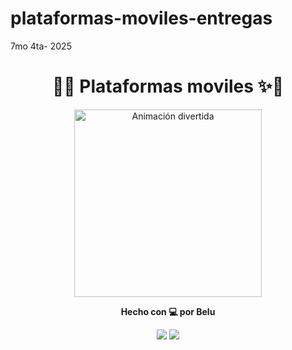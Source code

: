 # plataformas-moviles-entregas
7mo 4ta- 2025
<h1 align="center">🚀✨ Plataformas moviles ✨🚀</h1>

<p align="center">
  <img src="https://media.giphy.com/media/3o7aD2saalBwwftBIY/giphy.gif" alt="Animación divertida" width="300"/>
</p>

<p align="center">
  <strong>Hecho con 💻 por Belu</strong>
</p>

<p align="center">
  <img src="https://img.shields.io/badge/Estado-En%20Desarrollo-yellow?style=for-the-badge&logo=github"/>
  <img src="https://img.shields.io/badge/Plataforma-GitHub-blue?style=for-the-badge&logo=github"/>
</p>
